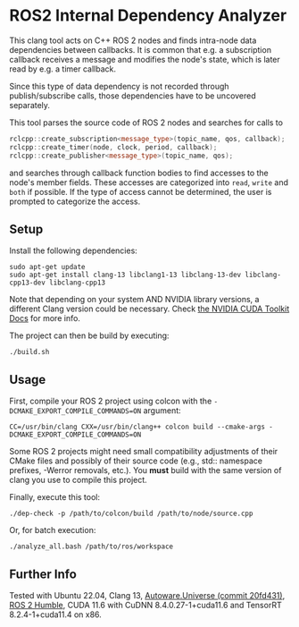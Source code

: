 # ROS2 Internal Dependency Analyzer

This clang tool acts on C++ ROS 2 nodes and finds intra-node data dependencies between callbacks.
It is common that e.g. a subscription callback receives a message and modifies the node's state, 
which is later read by e.g. a timer callback.

Since this type of data dependency is not recorded through publish/subscribe calls, 
those dependencies have to be uncovered separately.

This tool parses the source code of ROS 2 nodes and searches for calls to
```c++
rclcpp::create_subscription<message_type>(topic_name, qos, callback);
rclcpp::create_timer(node, clock, period, callback);
rclcpp::create_publisher<message_type>(topic_name, qos);
```
and searches through callback function bodies to find accesses to the node's member fields.
These accesses are categorized into `read`, `write` and `both` if possible.
If the type of access cannot be determined, the user is prompted to categorize the access.

## Setup

Install the following dependencies:
```shell
sudo apt-get update
sudo apt-get install clang-13 libclang1-13 libclang-13-dev libclang-cpp13-dev libclang-cpp13
```
Note that depending on your system AND NVIDIA library versions, 
a different Clang version could be necessary. 
Check [the NVIDIA CUDA Toolkit Docs](https://docs.nvidia.com/cuda/cuda-installation-guide-linux/index.html#system-requirements)
for more info.

The project can then be build by executing:
```shell
./build.sh
```

## Usage

First, compile your ROS 2 project using colcon with the `-DCMAKE_EXPORT_COMPILE_COMMANDS=ON` argument:
```shell
CC=/usr/bin/clang CXX=/usr/bin/clang++ colcon build --cmake-args -DCMAKE_EXPORT_COMPILE_COMMANDS=ON
```

Some ROS 2 projects might need small compatibility adjustments of their CMake files and possibly
of their source code (e.g., std:: namespace prefixes, -Werror removals, etc.).
You **must** build with the same version of clang you use to compile this project.

Finally, execute this tool:
```shell
./dep-check -p /path/to/colcon/build /path/to/node/source.cpp
```
Or, for batch execution:
```shell
./analyze_all.bash /path/to/ros/workspace
```

## Further Info

Tested with Ubuntu 22.04, Clang 13, 
[Autoware.Universe (commit 20fd431)](https://github.com/autowarefoundation/autoware/commit/20fd431aea2e80f307341418b474d6023507988b),
[ROS 2 Humble](https://docs.ros.org/en/humble/index.html),
CUDA 11.6 with CuDNN 8.4.0.27-1+cuda11.6 and TensorRT 8.2.4-1+cuda11.4 on x86.